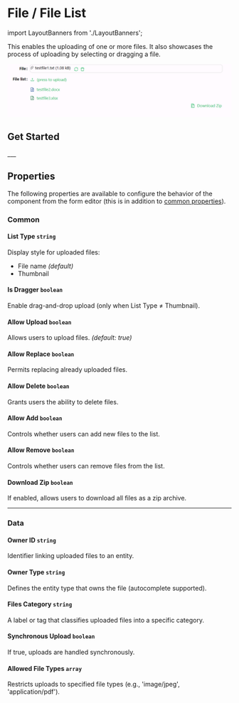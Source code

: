 # File / File List

import LayoutBanners from './LayoutBanners';

This enables the uploading of one or more files. It also showcases the process of uploading by selecting or dragging a file.

![Image](../Entity-References/images/filelist1.png)

[//]: # '<iframe width="100%" height="500" src="https://pd-docs-adminportal-test.shesha.dev/shesha/forms-designer/?id=3745cb52-d48c-478c-8d34-b5743f7c9388" title="File / Filelist component" ></iframe>'

## **Get Started**

<LayoutBanners url="https://app.guideflow.com/embed/6kw1welczp" type={1}/>
___

## Properties

The following properties are available to configure the behavior of the component from the form editor (this is in addition to [common properties](/docs/front-end-basics/form-components/common-component-properties)).

### Common

#### **List Type** `string`  
Display style for uploaded files:
- File name *(default)*
- Thumbnail

#### **Is Dragger** `boolean`  
Enable drag-and-drop upload (only when List Type ≠ Thumbnail).

#### **Allow Upload** `boolean`  
Allows users to upload files. *(default: true)*

#### **Allow Replace** `boolean`  
Permits replacing already uploaded files.

#### **Allow Delete** `boolean`  
Grants users the ability to delete files.

#### **Allow Add** ``boolean``
Controls whether users can add new files to the list.

#### **Allow Remove** ``boolean``
Controls whether users can remove files from the list.

#### **Download Zip** ``boolean``
If enabled, allows users to download all files as a zip archive.

___

### Data
#### **Owner ID** `string`  
Identifier linking uploaded files to an entity.

#### **Owner Type** `string`  
Defines the entity type that owns the file (autocomplete supported).

#### **Files Category** `string`
A label or tag that classifies uploaded files into a specific category.

#### **Synchronous Upload** `boolean`  
If true, uploads are handled synchronously.

#### **Allowed File Types** `array`  
Restricts uploads to specified file types (e.g., 'image/jpeg', 'application/pdf').



